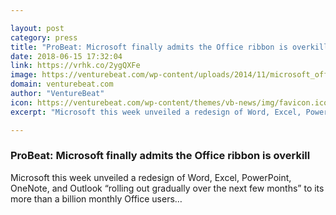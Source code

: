 ```yaml
---

layout: post
category: press
title: "ProBeat: Microsoft finally admits the Office ribbon is overkill"
date: 2018-06-15 17:32:04
link: https://vrhk.co/2ygQXFe
image: https://venturebeat.com/wp-content/uploads/2014/11/microsoft_office_logo-e1493699435720.jpg?fit=1200%2C598&strip=all
domain: venturebeat.com
author: "VentureBeat"
icon: https://venturebeat.com/wp-content/themes/vb-news/img/favicon.ico
excerpt: "Microsoft this week unveiled a redesign of Word, Excel, PowerPoint, OneNote, and Outlook “rolling out gradually over the next few months” to its more than a billion monthly Office users…"

---
```


### ProBeat: Microsoft finally admits the Office ribbon is overkill

Microsoft this week unveiled a redesign of Word, Excel, PowerPoint, OneNote, and Outlook “rolling out gradually over the next few months” to its more than a billion monthly Office users…